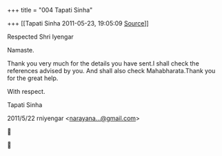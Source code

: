 +++
title = "004 Tapati Sinha"

+++
[[Tapati Sinha	2011-05-23, 19:05:09 [Source](https://groups.google.com/g/bvparishat/c/1MCPcblYjxY)]]



Respected Shri Iyengar

Namaste.

Thank you very much for the details you have sent.I shall check the references advised by you. And shall also check Mahabharata.Thank you for the great help.

With respect.

Tapati Sinha   

  

2011/5/22 rniyengar \<[narayana...@gmail.com]()\>  





